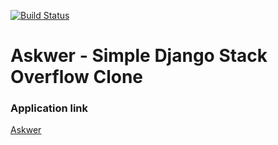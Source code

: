 [![Build Status](https://travis-ci.com/MagzKr/askwer.svg?branch=master)](https://travis-ci.com/MagzKr/askwer)
# Askwer - Simple Django Stack Overflow Clone
### Application link
[Askwer](https://askwer-app.herokuapp.com/)
